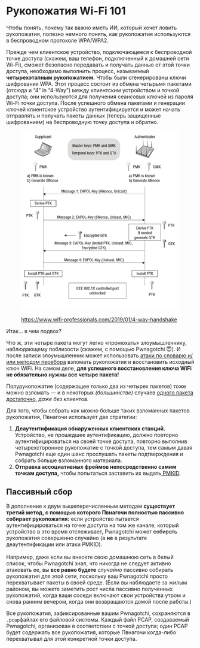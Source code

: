 # Рукопожатия Wi-Fi 101

Чтобы понять, почему так важно иметь ИИ, который хочет ловить рукопожатия, полезно немного понять, как рукопожатия используются в беспроводном протоколе WPA/WPA2.

Прежде чем клиентское устройство, подключающееся к беспроводной точке доступа (скажем, ваш телефон, подключенный к домашней сети Wi-Fi), сможет безопасно передавать и получать данные от этой точки доступа, необходимо выполнить процесс, называемый **четырехэтапным рукопожатием.** Чтобы были сгенерированы ключи шифрования WPA. Этот процесс состоит из обмена четырьмя пакетами (отсюда и “4” in “4-Way”) между клиентским устройством и точкой доступа; они используются для получения сеансовых ключей из пароля Wi-Fi точки доступа. После успешного обмена пакетами и генерации ключей клиентское устройство аутентифицируется и может начать отправлять и получать пакеты данных (теперь защищенные шифрованием) на беспроводную точку доступа и обратно.

<figure><img src="../.gitbook/assets/nI8IE6a.png" alt=""><figcaption><p><a href="https://www.wifi-professionals.com/2019/01/4-way-handshake">https://www.wifi-professionals.com/2019/01/4-way-handshake</a></p></figcaption></figure>

Итак… в чем подвох?

Что ж, эти четыре пакета могут легко «пронюхать» злоумышленнику, наблюдающему поблизости (скажем, с помощью Pwnagotchi 😇). И после записи злоумышленник может использовать [атаки по словарю и/или методом перебора](https://hashcat.net/wiki/doku.php?id=cracking\_wpawpa2) взломать рукопожатия и восстановить исходный ключ WiFi. На самом деле, **для успешного восстановления ключа WiFi не обязательно нужны все четыре пакета!**&#x20;

Полурукопожатие (содержащее только два из четырех пакетов) тоже можно взломать — и в некоторых _(большинстве)_ случаев [одного пакета достаточно](https://hashcat.net/forum/thread-7717-post-41447.html), _даже без клиентов._

Для того, чтобы собрать как можно больше таких взломанных пакетов рукопожатия, Пвнагочи использует две стратегии:[\
](https://i.imgur.com/nI8IE6a.png)

1. **Деаутентификация обнаруженных клиентских станций.** Устройство, не прошедшее аутентификацию, должно повторно аутентифицироваться на своей точке доступа, повторно выполнив четырехстороннее рукопожатие с точкой доступа, тем самым давая Pwnagotchi еще один шанс прослушать пакеты подтверждения и собрать больше взломанного материала.
2. **Отправка ассоциативных фреймов непосредственно самим точкам доступа,** чтобы попытаться заставить их выдать[ PMKID](https://www.evilsocket.net/2019/02/13/Pwning-WiFi-networks-with-bettercap-and-the-PMKID-client-less-attack/).



## Пассивный сбор

В дополнение к двум вышеперечисленным методам **существует третий метод, с помощью которого Пвнагочи полностью пассивно собирает рукопожатия:** если устройство пытается аутентифицироваться на точке доступа на том же канале, который устройство в это время отслеживает, Pwnagotchi может ~~собирать~~ рукопожатия совершенно случайно (а **не** в результате деаутентификации или атаки PMKID).\
\
Например, даже если вы внесете свою домашнюю сеть в белый список, чтобы Pwnagotchi знал, что никогда не следует активно атаковать ее, вы **все равно будете** _случайно_ пассивно собирать рукопожатия для этой сети, поскольку ваш Pwnagotchi просто перехватывает пакеты в своей среде. (Если вы наблюдаете за жилым районом, вы можете заметить рост числа пассивно полученных рукопожатий, когда ваши соседи включают свои устройства утром и снова ранним вечером, когда они возвращаются домой после работы.)

Все рукопожатия, зафиксированные вашим Pwnagotchi, сохраняются в `.pcap`файлах его файловой системы. Каждый файл PCAP, создаваемый Pwnagotchi, организован в соответствии с точкой доступа; один PCAP будет содержать все рукопожатия, которые Пвнагочи когда-либо перехватывал для этой конкретной точки доступа.
